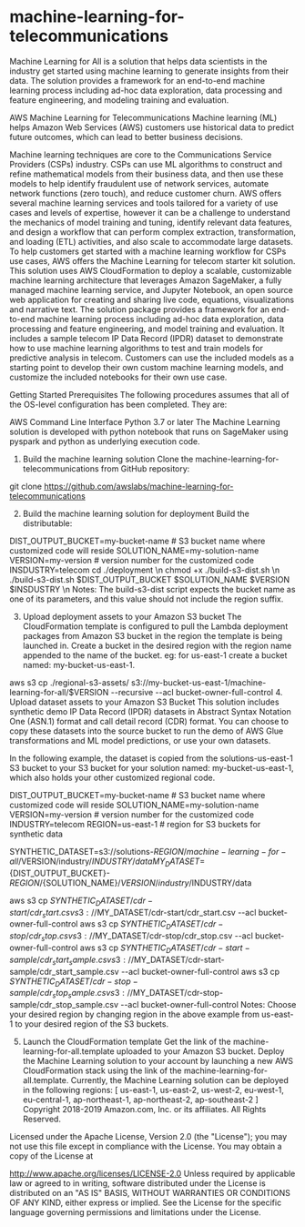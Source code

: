 # machine-learning-for-telecommunications
Machine Learning for All is a solution that helps data scientists in the industry get started using machine learning to generate insights from their data. The solution provides a framework for an end-to-end machine learning process including ad-hoc data exploration, data processing and feature engineering, and modeling training and evaluation.

AWS Machine Learning for Telecommunications
Machine learning (ML) helps Amazon Web Services (AWS) customers use historical data to predict future outcomes, which can lead to better business decisions.

Machine learning techniques are core to the Communications Service Providers (CSPs) industry. CSPs can use ML algorithms to construct and refine mathematical models from their business data, and then use these models to help identify fraudulent use of network services, automate network functions (zero touch), and reduce customer churn. AWS offers several machine learning services and tools tailored for a variety of use cases and levels of expertise, however it can be a challenge to understand the mechanics of model training and tuning, identify relevant data features, and design a workflow that can perform complex extraction, transformation, and loading (ETL) activities, and also scale to accommodate large datasets. To help customers get started with a machine learning workflow for CSPs use cases, AWS offers the Machine Learning for telecom starter kit solution. This solution uses AWS CloudFormation to deploy a scalable, customizable machine learning architecture that leverages Amazon SageMaker, a fully managed machine learning service, and Jupyter Notebook, an open source web application for creating and sharing live code, equations, visualizations and narrative text. The solution package provides a framework for an end-to-end machine learning process including ad-hoc data exploration, data processing and feature engineering, and model training and evaluation. It includes a sample telecom IP Data Record (IPDR) dataset to demonstrate how to use machine learning algorithms to test and train models for predictive analysis in telecom. Customers can use the included models as a starting point to develop their own custom machine learning models, and customize the included notebooks for their own use case.

Getting Started
Prerequisites
The following procedures assumes that all of the OS-level configuration has been completed. They are:

AWS Command Line Interface
Python 3.7 or later
The Machine Learning solution is developed with python notebook that runs on SageMaker using pyspark and python as underlying execution code.

1. Build the machine learning solution
Clone the machine-learning-for-telecommunications from GitHub repository:

git clone https://github.com/awslabs/machine-learning-for-telecommunications

2. Build the machine learning solution for deployment
Build the distributable:

DIST_OUTPUT_BUCKET=my-bucket-name # S3 bucket name where customized code will reside
SOLUTION_NAME=my-solution-name
VERSION=my-version # version number for the customized code
INSDUSTRY=telecom
cd ./deployment \n
chmod +x ./build-s3-dist.sh \n
./build-s3-dist.sh $DIST_OUTPUT_BUCKET $SOLUTION_NAME $VERSION $INSDUSTRY \n
Notes: The build-s3-dist script expects the bucket name as one of its parameters, and this value should not include the region suffix.

3. Upload deployment assets to your Amazon S3 bucket
The CloudFormation template is configured to pull the Lambda deployment packages from Amazon S3 bucket in the region the template is being launched in. Create a bucket in the desired region with the region name appended to the name of the bucket. eg: for us-east-1 create a bucket named: my-bucket-us-east-1.

aws s3 cp ./regional-s3-assets/ s3://my-bucket-us-east-1/machine-learning-for-all/$VERSION --recursive --acl bucket-owner-full-control
4. Upload dataset assets to your Amazon S3 Bucket
This solution includes synthetic demo IP Data Record (IPDR) datasets in Abstract Syntax Notation One (ASN.1) format and call detail record (CDR) format. You can choose to copy these datasets into the source bucket to run the demo of AWS Glue transformations and ML model predictions, or use your own datasets.

In the following example, the dataset is copied from the solutions-us-east-1 S3 bucket to your S3 bucket for your solution named: my-bucket-us-east-1, which also holds your other customized regional code.

DIST_OUTPUT_BUCKET=my-bucket-name # S3 bucket name where customized code will reside
SOLUTION_NAME=my-solution-name
VERSION=my-version # version number for the customized code
INDUSTRY=telecom
REGION=us-east-1 # region for S3 buckets for synthetic data

SYNTHETIC_DATASET=s3://solutions-${REGION}/machine-learning-for-all/$VERSION/industry/$INDUSTRY/data
MY_DATASET=${DIST_OUTPUT_BUCKET}-${REGION}/${SOLUTION_NAME}/$VERSION/industry/$INDUSTRY/data

aws s3 cp $SYNTHETIC_DATASET/cdr-start/cdr_start.csv s3://$MY_DATASET/cdr-start/cdr_start.csv --acl bucket-owner-full-control
aws s3 cp $SYNTHETIC_DATASET/cdr-stop/cdr_stop.csv s3://$MY_DATASET/cdr-stop/cdr_stop.csv   --acl bucket-owner-full-control
aws s3 cp $SYNTHETIC_DATASET/cdr-start-sample/cdr_start_sample.csv  s3://$MY_DATASET/cdr-start-sample/cdr_start_sample.csv  --acl bucket-owner-full-control
aws s3 cp $SYNTHETIC_DATASET/cdr-stop-sample/cdr_stop_sample.csv  s3://$MY_DATASET/cdr-stop-sample/cdr_stop_sample.csv  --acl bucket-owner-full-control
Notes: Choose your desired region by changing region in the above example from us-east-1 to your desired region of the S3 buckets.

5. Launch the CloudFormation template
Get the link of the machine-learning-for-all.template uploaded to your Amazon S3 bucket.
Deploy the Machine Learning solution to your account by launching a new AWS CloudFormation stack using the link of the machine-learning-for-all.template.
Currently, the Machine Learning solution can be deployed in the following regions: [ us-east-1, us-east-2, us-west-2, eu-west-1, eu-central-1, ap-northeast-1, ap-northeast-2, ap-southeast-2 ]
Copyright 2018-2019 Amazon.com, Inc. or its affiliates. All Rights Reserved.

Licensed under the Apache License, Version 2.0 (the "License"); you may not use this file except in compliance with the License. You may obtain a copy of the License at

http://www.apache.org/licenses/LICENSE-2.0
Unless required by applicable law or agreed to in writing, software distributed under the License is distributed on an "AS IS" BASIS, WITHOUT WARRANTIES OR CONDITIONS OF ANY KIND, either express or implied. See the License for the specific language governing permissions and limitations under the License.
